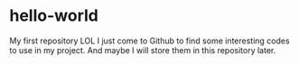 # hello-world
My first repository
LOL I just come to Github to find some interesting codes to use in my project. And maybe I will store them in this repository later.
